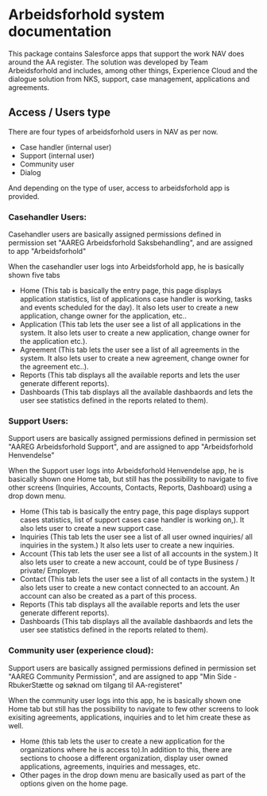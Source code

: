 # Arbeidsforhold system documentation

This package contains Salesforce apps that support the work NAV does around the AA register. The solution was developed by Team Arbeidsforhold and includes, among other things, Experience Cloud and the dialogue solution from NKS, support, case management, applications and agreements.

## Access / Users type
There are four types of arbeidsforhold users in NAV as per now. 
- Case handler (internal user)
- Support (internal user)
- Community user
- Dialog

And depending on the type of user, access to arbeidsforhold app is provided.

### Casehandler Users:

Casehandler users are basically assigned permissions defined in permission set "AAREG Arbeidsforhold Saksbehandling", and are assigned to app "Arbeidsforhold"

When the casehandler user logs into Arbeidsforhold app, he is  basically shown five tabs
- Home (This tab is basically the entry page,  this page displays application statistics, list of applications case handler is working, tasks and events scheduled for the day). It also lets user to create a new application, change owner for the application, etc..
- Application (This tab lets the user see a list of all applications in the system. It also lets user to create a new application, change owner for the application etc.).
- Agreement (This tab lets the user see a list of all agreements in the system. It also lets user to create a new agreement, change owner for the agreement etc..).
- Reports (This tab displays all the available reports and lets the user generate different reports).
- Dashboards (This tab displays all the available dashbaords and lets the user see statistics defined in the reports related to them).

### Support Users:

Support users are basically assigned permissions defined in permission set "AAREG Arbeidsforhold Support", and are assigned to app "Arbeidsforhold Henvendelse"

When the Support user logs into Arbeidsforhold Henvendelse app, he is  basically shown one Home tab, but still has the possibility to navigate to five other screens (Inquiries, Accounts, Contacts, Reports, Dashboard) using a drop down menu.
- Home (This tab is basically the entry page,  this page displays support cases statistics, list of support cases case handler is working on,). It also lets user to create a new support case.
- Inquiries (This tab lets the user see a list of all user owned inquiries/ all inquiries in the system.) It also lets user to create a new inquiries.
- Account (This tab lets the user see a list of all accounts in the system.) It also lets user to create a new account, could be of type Business / private/ Employer.
- Contact (This tab lets the user see a list of all contacts in the system.) It also lets user to create a new contact connected to an account. An account can also be created as a part of this process.
- Reports (This tab displays all the available reports and lets the user generate different reports).
- Dashboards (This tab displays all the available dashbaords and lets the user see statistics defined in the reports related to them).

### Community user (experience cloud):

Support users are basically assigned permissions defined in permission set "AAREG Community Permission", and are assigned to app "Min Side - RbukerStætte og søknad om tilgang til AA-registeret"

When the community user logs into this app, he is basically shown one Home tab but still has the possibility to navigate to few other screens to look exisiting agreements, applications, inquiries and to let him create these as well.
- Home (this tab lets the user to create a new application for the organizations where he is access to).In addition to this, there are sections to choose a different organization, display user owned applications, agreements, inquiries and messages, etc.
- Other pages in the drop down menu are basically used as part of the options given on the home page.

